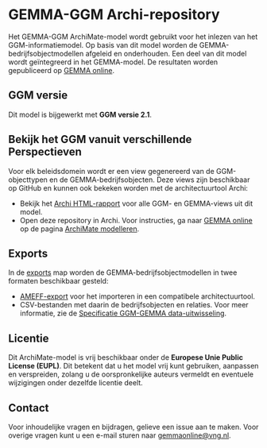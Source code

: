 # GEMMA-GGM Archi-repository

Het GEMMA-GGM ArchiMate-model wordt gebruikt voor het inlezen van het GGM-informatiemodel. Op basis van dit model worden de GEMMA-bedrijfsobjectmodellen afgeleid en onderhouden. Een deel van dit model wordt geïntegreerd in het GEMMA-model. De resultaten worden gepubliceerd op [GEMMA online](https://www.gemmaonline.nl/index.php/Bedrijfsobjecten).

## GGM versie

Dit model is bijgewerkt met **GGM versie 2.1**.

## Bekijk het GGM vanuit verschillende Perspectieven

Voor elk beleidsdomein wordt er een view gegenereerd van de GGM-objecttypen en de GEMMA-bedrijfsobjecten. Deze views zijn beschikbaar op GitHub en kunnen ook bekeken worden met de architectuurtool Archi:

- Bekijk het [Archi HTML-rapport](https://vng-realisatie.github.io/GEMMA-GGM-Archi-repository/) voor alle GGM- en GEMMA-views uit dit model.
- Open deze repository in Archi. Voor instructies, ga naar [GEMMA online](https://www.gemmaonline.nl/) op de pagina [ArchiMate modelleren](https://www.gemmaonline.nl/index.php/ArchiMate_modelleren).

## Exports

In de [exports](exports) map worden de GEMMA-bedrijfsobjectmodellen in twee formaten beschikbaar gesteld:

- [AMEFF-export](exports/GEMMA-GGM%20AMEFF.xml) voor het importeren in een compatibele architectuurtool.
- CSV-bestanden met daarin de bedrijfsobjecten en relaties. Voor meer informatie, zie de [Specificatie GGM-GEMMA data-uitwisseling](exports/Specificatie%20GGM-GEMMA%20data-uitwisseling.md).

## Licentie

Dit ArchiMate-model is vrij beschikbaar onder de **Europese Unie Public License (EUPL)**. Dit betekent dat u het model vrij kunt gebruiken, aanpassen en verspreiden, zolang u de oorspronkelijke auteurs vermeldt en eventuele wijzigingen onder dezelfde licentie deelt.

## Contact

Voor inhoudelijke vragen en bijdragen, gelieve een issue aan te maken. Voor overige vragen kunt u een e-mail sturen naar [gemmaonline@vng.nl](mailto:gemmaonline@vng.nl).